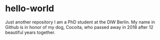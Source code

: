 # hello-world
Just another repository
I am a PhD student at the DIW Berlin. My name in Github is in honor of my dog, Cocoita, who passed away in 2018 after 12 beautiful years together.
